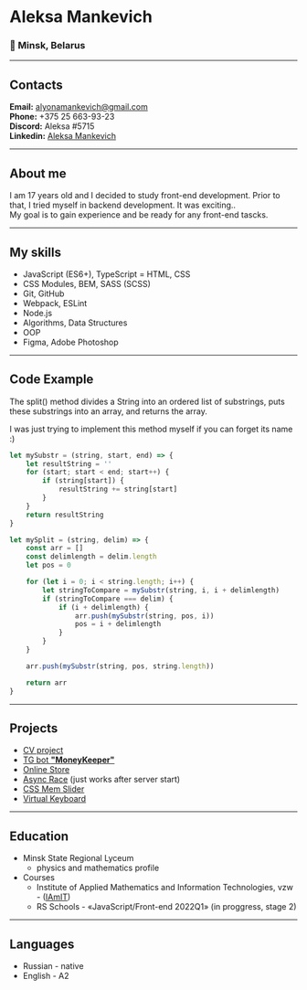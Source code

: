 # **Aleksa Mankevich**
### 📍 Minsk, Belarus

---

## **Contacts**

**Email:** alyonamankevich@gmail.com\
**Phone:** +375 25 663-93-23\
**Discord:** Aleksa #5715\
**Linkedin:** [Aleksa Mankevich](https://www.linkedin.com/in/alyona-mankevich-01b67a239)

---

## **About me** ##

I am 17 years old and I decided to study front-end development. Prior to that, I tried myself in backend development. It was exciting..\
My goal is to gain experience and be ready for any front-end tascks.

---

## **My skills** ##

- JavaScript (ES6+), TypeScript
= HTML, CSS
- CSS Modules, BEM, SASS (SCSS)
- Git, GitHub
- Webpack, ESLint
- Node.js
- Algorithms, Data Structures
- OOP
- Figma, Adobe Photoshop

---

## **Code Example** ##

The split() method divides a String into an ordered list of substrings, puts these substrings into an array, and returns the array.

I was just trying to implement this method myself if you can forget its name :)

```javascript
let mySubstr = (string, start, end) => {
    let resultString = ''
    for (start; start < end; start++) {
        if (string[start]) {
            resultString += string[start]
        }
    }
    return resultString
}

let mySplit = (string, delim) => {
    const arr = []
    const delimlength = delim.length
    let pos = 0

    for (let i = 0; i < string.length; i++) {
        let stringToCompare = mySubstr(string, i, i + delimlength)
        if (stringToCompare === delim) {
            if (i + delimlength) {
                arr.push(mySubstr(string, pos, i))
                pos = i + delimlength
            }
        }
    }

    arr.push(mySubstr(string, pos, string.length))

    return arr
}
```
---

## **Projects** ##

- [CV project](https://aleksa-mnk.github.io/rsschool-cv/)
- [TG bot **"MoneyKeeper"**](https://t.me/MoneyKeeperTgBot)
- [Online Store](https://aleksa-mnk-online-store.netlify.app/)
- [Async Race](https://rolling-scopes-school.github.io/aleksa-mnk-JSFE2022Q1/async-race/#/) (just works after server start)
- [CSS Mem Slider](https://aleksa-mnk.github.io/cssMemSlider/cssMemSlider/index.html)
- [Virtual Keyboard](https://aleksa-mnk.github.io/virtual-keyboard/src/)

---

## **Education** ##
* Minsk State Regional Lyceum
    + physics and mathematics profile
* Courses
    + Institute of Applied Mathematics and Information Technologies, vzw - ([IAmIT](https://iamit.net/))
    + RS Schools - «JavaScript/Front-end 2022Q1» (in proggress, stage 2)

---

## **Languages** ##
* Russian - native
* English - A2
